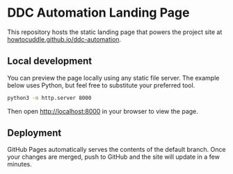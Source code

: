 # DDC Automation Landing Page

This repository hosts the static landing page that powers the project site at
[howtocuddle.github.io/ddc-automation](https://howtocuddle.github.io/ddc-automation/).

## Local development

You can preview the page locally using any static file server. The example below
uses Python, but feel free to substitute your preferred tool.

```bash
python3 -m http.server 8000
```

Then open <http://localhost:8000> in your browser to view the page.

## Deployment

GitHub Pages automatically serves the contents of the default branch. Once your
changes are merged, push to GitHub and the site will update in a few minutes.
